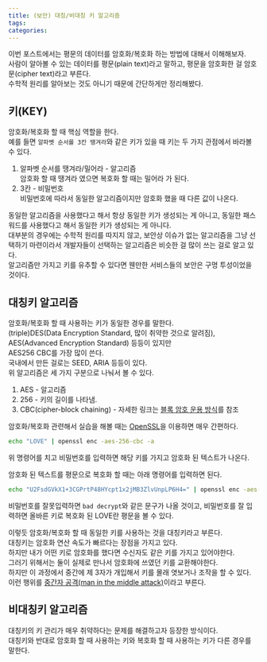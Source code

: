 ```yaml
---
title: (보안) 대칭/비대칭 키 알고리즘
tags:
categories: 
---
```

이번 포스트에서는 평문의 데이터를 암호화/복호화 하는 방법에 대해서 이해해보자.  
사람이 알아볼 수 있는 데이터를 평문(plain text)라고 말하고, 평문을 암호화한 걸 암호문(cipher text)라고 부른다.  
수학적 원리를 알아보는 것도 아니기 때문에 간단하게만 정리해봤다.

## 키(KEY)
암호화/복호화 할 때 핵심 역할을 한다.  
예를 들면 `알파벳 순서를 3칸 땡겨라`와 같은 키가 있을 때 키는 두 가지 관점에서 바라볼 수 있다.  
1. 알파벳 순서를 땡겨라/밀어라 - 알고리즘  
암호화 할 때 땡겨라 였으면 복호화 할 때는 밀어라 가 된다.
2. 3칸 - 비밀번호  
비밀번호에 따라서 동일한 알고리즘이지만 암호화 했을 때 다른 값이 나온다.

동일한 알고리즘을 사용했다고 해서 항상 동일한 키가 생성되는 게 아니고, 동일한 패스워드를 사용했다고 해서 동일한 키가 생성되는 게 아니다.  
대부분의 경우에는 수학적 원리를 따지지 않고, 보안상 이슈가 없는 알고리즘을 그냥 선택하기 마련이라서 개발자들이 선택하는 알고리즘은 비슷한 걸 많이 쓰는 걸로 알고 있다.  
알고리즘만 가지고 키를 유추할 수 있다면 웬만한 서비스들의 보안은 구멍 투성이었을 것이다. 

## 대칭키 알고리즘
암호화/복호화 할 때 사용하는 키가 동일한 경우를 말한다.  
(triple)DES(Data Encryption Standard, 많이 취약한 것으로 알려짐), AES(Advanced Encryption Standard) 등등이 있지만  
AES256 CBC를 가장 많이 쓴다.  
국내에서 만든 걸로는 SEED, ARIA 등등이 있다.  
위 알고리즘은 세 가지 구분으로 나눠서 볼 수 있다.  
1. AES - 알고리즘
2. 256 - 키의 길이를 나타냄.
3. CBC(cipher-block chaining) - 자세한 링크는 [블록 암호 운용 방식](http://brownbears.tistory.com/302)를 참조

암호화/복호화 관련해서 실습을 해볼 때는 [OpenSSL](https://www.openssl.org/)을 이용하면 매우 간편하다.  
```bash
echo "LOVE" | openssl enc -aes-256-cbc -a
```
위 명령어를 치고 비밀번호를 입력하면 해당 키를 가지고 암호화 된 텍스트가 나온다.  

암호화 된 텍스트를 평문으로 복호화 할 때는 아래 명령어를 입력하면 된다.  
```bash
echo "U2FsdGVkX1+3CGPrtP48HYcpt1x2jMB3ZlvUnpLP6H4=" | openssl enc -aes-256-cbc -a -d
```
비밀번호를 잘못입력하면 `bad decrypt`와 같은 문구가 나올 것이고, 비밀번호를 잘 입력하면 올바른 키로 복호화 된 LOVE란 평문을 볼 수 있다.

이렇듯 암호화/복호화 할 때 동일한 키를 사용하는 것을 대칭키라고 부른다.  
대칭키는 암호화 연산 속도가 빠르다는 장점을 가지고 있다.  
하지만 내가 어떤 키로 암호화를 했다면 수신자도 같은 키를 가지고 있어야한다.  
그러기 위해서는 둘이 실제로 만나서 암호화에 쓰였던 키를 교환해야한다.  
하지만 이 과정에서 중간에 제 3자가 개입해서 키를 몰래 엿보거나 조작을 할 수 있다.  
이런 행위를 [중간자 공격(man in the middle attack)](https://ko.wikipedia.org/wiki/%EC%A4%91%EA%B0%84%EC%9E%90_%EA%B3%B5%EA%B2%A9)이라고 부른다.  

## 비대칭키 알고리즘
대칭키의 키 관리가 매우 취약하다는 문제를 해결하고자 등장한 방식이다.  
대칭키와 반대로 암호화 할 때 사용하는 키와 복호화 할 때 사용하는 키가 다른 경우를 말한다. 